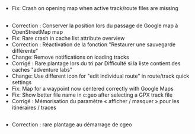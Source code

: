 ##

- Fix: Crash on opening map when active track/route files are missing

##

- Correction : Conserver la position lors du passage de Google map à OpenStreetMap map
- Fix: Rare crash in cache list attribute overview
- Correction : Réactivation de la fonction "Restaurer une sauvegarde différente"
- Change: Remove notifications on loading tracks
- Corrigé : Rare plantage lors du tri par Difficulté si la liste contient des caches "adventure labs"
- Change: Use different icon for "edit individual route" in route/track quick settings
- Fix: Map for a waypoint now centered correctly with Google Maps
- Fix: Show better file name in c:geo after selecting a GPX track file
- Corrigé : Mémorisation du paramètre « afficher / masquer » pour les itinéraires / traces

##

- Correction : rare plantage au démarrage de cgeo
